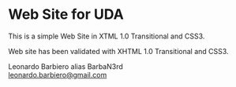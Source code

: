 <h1>Web Site for UDA</h1>


This is a simple Web Site in XTML 1.0 Transitional and CSS3.

Web site has been validated with XHTML 1.0 Transitional and CSS3.

Leonardo Barbiero alias BarbaN3rd<br />
<leonardo.barbiero@gmail.com>
